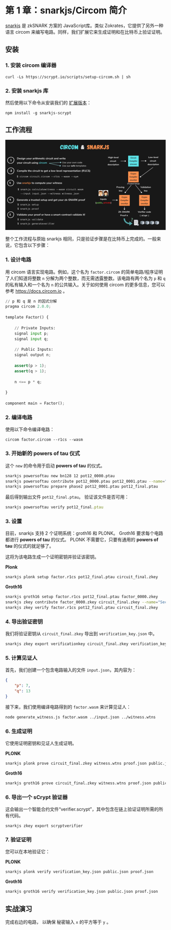 # 第 1 章：snarkjs/Circom 简介

[snarkjs](https://docs.iden3.io/circom-snarkjs/) 是 zkSNARK 方案的 JavaScript库。类似 Zokrates，它提供了另外一种语言 circom 来编写电路。同样，我们扩展它来生成证明和在比特币上验证证明。
## 安装


### 1. 安装 circom 编译器 


```
curl -Ls https://scrypt.io/scripts/setup-circom.sh | sh
```


### 2. 安装 snarkjs 库 

然后使用以下命令从安装我们的 [扩展版本](https://github.com/sCrypt-Inc/snarkjs)：

```
npm install -g snarkjs-scrypt
```


## 工作流程

<img src="https://github.com/sCrypt-Inc/image-hosting/blob/master/learn-scrypt-courses/course-02/15.png?raw=true" width="600">


整个工作流程与原始 snarkjs 相同，只是验证步骤是在比特币上完成的。一般来说，它包含以下步骤：

### 1. 设计电路

用 circom 语言实现电路。例如，这个名为 `factor.circom` 的简单电路/程序证明了人们知道将整数 `n` 分解为两个整数，而无需透露整数。该电路有两个名为 `p` 和 `q` 的私有输入和一个名为 `n` 的公共输入。关于如何使用 circom 的更多信息，您可以参考 https://docs.circom.io 。

```python
// p 和 q 是 n 的因式分解
pragma circom 2.0.0;

template Factor() {

    // Private Inputs:
    signal input p;
    signal input q;

    // Public Inputs:
    signal output n;

    assert(p > 1);
    assert(q > 1);

    n <== p * q;

}

component main = Factor();
```

### 2. 编译电路

使用以下命令编译电路：

```
circom factor.circom --r1cs --wasm
```

### 3. 开始新的 **powers of tau** 仪式

这个 `new` 的命令用于启动 **powers of tau** 的仪式。

```bash
snarkjs powersoftau new bn128 12 pot12_0000.ptau
snarkjs powersoftau contribute pot12_0000.ptau pot12_0001.ptau --name="First contribution" -e="$(openssl rand -base64 20)"
snarkjs powersoftau prepare phase2 pot12_0001.ptau pot12_final.ptau
```

最后得到输出文件 `pot12_final.ptau`。 验证该文件是否可用：

```js
snarkjs powersoftau verify pot12_final.ptau
```


### 3. 设置


目前，snarkjs 支持 2 个证明系统：groth16 和 PLONK。
Groth16 要求每个电路都进行 **powers of tau** 的仪式。 PLONK 不需要它，只要有通用的 **powers of tau** 的仪式的就足够了。

这将为该电路生成一个证明密钥并验证该密钥。

**Plonk**

```bash
snarkjs plonk setup factor.r1cs pot12_final.ptau circuit_final.zkey
```

**Groth16**

```bash
snarkjs groth16 setup factor.r1cs pot12_final.ptau factor_0000.zkey
snarkjs zkey contribute factor_0000.zkey circuit_final.zkey --name="Second contribution" -e="$(openssl rand -base64 20)"
snarkjs zkey verify factor.r1cs pot12_final.ptau circuit_final.zkey
```


### 4. 导出验证密钥

我们将验证密钥从 `circuit_final.zkey` 导出到 `verification_key.json` 中。

```bash
snarkjs zkey export verificationkey circuit_final.zkey verification_key.json
```


### 5. 计算见证人

首先，我们创建一个包含电路输入的文件 `input.json`，其内容为：

```json
{
    "p": 7,
    "q": 13
}
```

接下来，我们使用编译电路得到的 `factor.wasm` 来计算见证人：

```bash
node generate_witness.js factor.wasm ../input.json ../witness.wtns
```

### 6. 生成证明

它使用证明密钥和见证人生成证明。


**PLONK**

```bash
snarkjs plonk prove circuit_final.zkey witness.wtns proof.json public.json
```

**Groth16**

```bash
snarkjs groth16 prove circuit_final.zkey witness.wtns proof.json public.json
```

### 6. 导出一个 sCrypt 验证器

这会输出一个智能合约文件“verifier.scrypt”，其中包含在链上验证证明所需的所有代码。

```
snarkjs zkey export scryptverifier
```

### 7. 验证证明

您可以在本地验证它：

**PLONK**

```bash
snarkjs plonk verify verification_key.json public.json proof.json
```

**Groth16**

```bash
snarkjs groth16 verify verification_key.json public.json proof.json
```


## 实战演习

完成右边的电路， 以确保 秘密输入 `x` 的平方等于 `y` 。